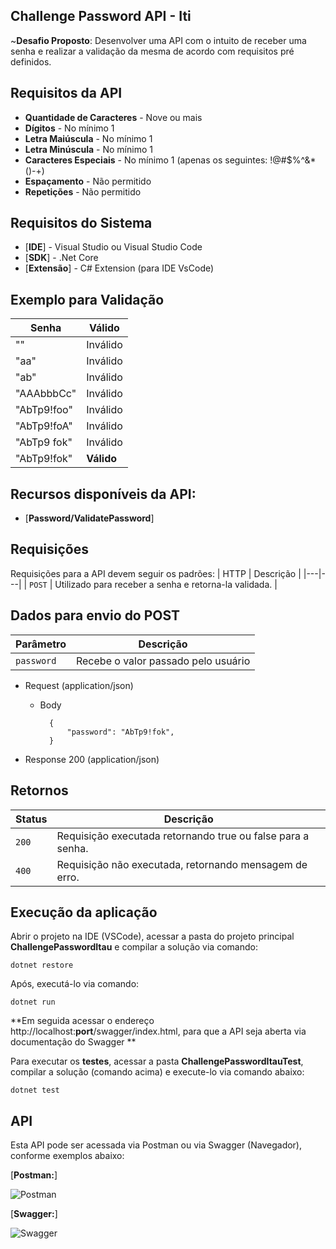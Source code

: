 ## Challenge Password API - Iti

~**Desafio Proposto**: Desenvolver uma API com o intuito de receber uma senha e realizar a validação da mesma de acordo com requisitos pré definidos. 

## Requisitos da API
 * **Quantidade de Caracteres** - Nove ou mais 
 * **Dígitos** - No mínimo 1
 * **Letra Maiúscula** - No mínimo 1
 * **Letra Minúscula** - No mínimo 1
 * **Caracteres Especiais** - No mínimo 1 (apenas os seguintes: !@#$%^&*()-+)
 * **Espaçamento** - Não permitido
 * **Repetições** - Não permitido

## Requisitos do Sistema
* [**IDE**] - Visual Studio ou Visual Studio Code
* [**SDK**] - .Net Core
* [**Extensão**] - C# Extension (para IDE VsCode)
 
 ## Exemplo para Validação
| Senha | Válido |
|---|---|
| "" | Inválido|
| "aa" | Inválido|
| "ab" | Inválido|
| "AAAbbbCc" | Inválido|
| "AbTp9!foo" | Inválido|
| "AbTp9!foA" | Inválido|
| "AbTp9 fok" | Inválido|
| "AbTp9!fok" | **Válido**|

## Recursos disponíveis da API:
* [**Password/ValidatePassword**]

## Requisições
Requisições para a API devem seguir os padrões:
| HTTP | Descrição |
|---|---|
| `POST` | Utilizado para receber a senha e retorna-la validada. |

## Dados para envio do POST
| Parâmetro | Descrição |
|---|---|
| `password` | Recebe o valor passado pelo usuário |

+ Request (application/json)

    + Body

            {
                "password": "AbTp9!fok",                
            }

+ Response 200 (application/json)


## Retornos
| Status | Descrição |
|---|---|
| `200` | Requisição executada retornando true ou false para a senha.|
| `400` | Requisição não executada, retornando mensagem de erro.|


## Execução da aplicação
Abrir o projeto na IDE (VSCode), acessar a pasta do projeto principal **ChallengePasswordItau** e compilar a solução via comando:

```
dotnet restore
```

Após, executá-lo via comando:

```
dotnet run
```
**Em seguida acessar o endereço http://localhost:**port**/swagger/index.html, para que a API seja aberta via documentação do Swagger **

Para executar os **testes**, acessar a pasta **ChallengePasswordItauTest**, compilar a solução (comando acima) e execute-lo via comando abaixo:
```
dotnet test
```

## API
Esta API pode ser acessada via Postman ou via Swagger (Navegador), conforme exemplos abaixo:

[**Postman:**]

![Postman](https://user-images.githubusercontent.com/28115304/112548966-cfc25980-8d9b-11eb-9fec-87eb4afb69df.JPG)

[**Swagger:**]

![Swagger](https://user-images.githubusercontent.com/28115304/112548986-da7cee80-8d9b-11eb-86e1-4791ae4f9841.jpg)









